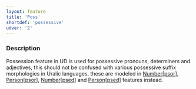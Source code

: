 ```yaml
---
layout: feature
title: 'Poss'
shortdef: 'possessive'
udver: '2'
---
```


### Description

Possession feature in UD is used for possessive pronouns, determiners and
adjectives, this should not be confused with various possessive suffix
morphologies in Uralic languages, these are modeled in [Number[psor]](),
[Person[psor]](), [Number[psed]]() and [Person[psed]]() features instead.
<!-- Interlanguage links updated Út zář 29 20:31:37 CEST 2020 -->
